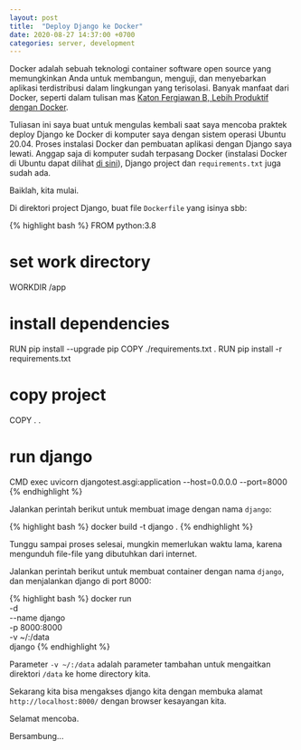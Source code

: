 ```yaml
---
layout: post
title:  "Deploy Django ke Docker"
date: 2020-08-27 14:37:00 +0700
categories: server, development
---
```


Docker adalah sebuah teknologi container software open source yang memungkinkan Anda untuk membangun, menguji, dan menyebarkan aplikasi terdistribusi dalam lingkungan yang terisolasi. Banyak manfaat dari Docker, seperti dalam tulisan mas [Katon Fergiawan B, Lebih Produktif dengan Docker](https://medium.com/@katonfergie/lebih-produktif-dengan-docker-c49b9d6ded8b).

Tuliasan ini saya buat untuk mengulas kembali saat saya mencoba praktek deploy Django ke Docker di komputer saya dengan sistem operasi Ubuntu 20.04. Proses instalasi Docker dan pembuatan aplikasi dengan Django saya lewati. Anggap saja di komputer sudah terpasang Docker (instalasi Docker di Ubuntu dapat dilihat [di sini](https://docs.docker.com/engine/install/ubuntu/)), Django project dan `requirements.txt` juga sudah ada.

Baiklah, kita mulai.

Di direktori project Django, buat file `Dockerfile` yang isinya sbb:

{% highlight bash %}
FROM python:3.8

# set work directory
WORKDIR /app

# install dependencies
RUN pip install --upgrade pip
COPY ./requirements.txt .
RUN pip install -r requirements.txt

# copy project
COPY . .

# run django
CMD exec uvicorn djangotest.asgi:application --host=0.0.0.0 --port=8000
{% endhighlight %}

Jalankan perintah berikut untuk membuat image dengan nama `django`:

{% highlight bash %}
docker build -t django .
{% endhighlight %}

Tunggu sampai proses selesai, mungkin memerlukan waktu lama, karena mengunduh file-file yang dibutuhkan dari internet.

Jalankan perintah berikut untuk membuat container dengan nama `django`, dan menjalankan django di port 8000:

{% highlight bash %}
docker run \
    -d \
    --name django \
    -p 8000:8000 \
    -v ~/:/data \
    django
{% endhighlight %}

Parameter `-v ~/:/data` adalah parameter tambahan untuk mengaitkan direktori `/data` ke home directory kita.

Sekarang kita bisa mengakses django kita dengan membuka alamat `http://localhost:8000/` dengan browser kesayangan kita. 

Selamat mencoba.

Bersambung...
